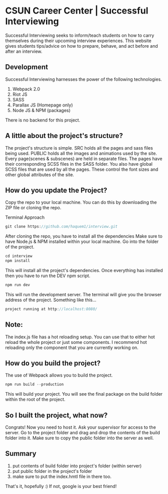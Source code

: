 # CSUN Career Center | Successful Interviewing

Successful Interviewing seeks to inform/teach students on how to carry themselves
during their upcoming interview experiences. This website gives students tips/advice
on how to prepare, behave, and act before and after an interview.

## Development

Successful Interviewing harnesses the power of the following technologies.
1. Webpack 2.0
2. Riot JS
3. SASS
4. Parallax JS (Homepage only)
5. Node JS & NPM (packages)

There is no backend for this project. 

## A little about the project's structure?

The project's structure is simple.
SRC holds all the pages and sass files being used.
PUBLIC holds all the images and animations used by the site.
Every page(scenes & subscenes) are held in separate files.
The pages have their corresponding SCSS files in the SASS folder.
You also have global SCSS files that are used by all the pages.
These control the font sizes and other global attributes of the site.

## How do you update the Project?

Copy the repo to your local machine.
You can do this by downloading the ZIP file or cloning the repo.

Terminal Approach
```javascript
git clone https://github.com/haquem1/interview.git
```
After cloning the repo, you have to install all the dependencies
Make sure to have Node.js & NPM installed within your local machine.
Go into the folder of the project.
```javascript
cd interview
npm install
```
This will install all the project's dependencies.
Once everything has installed then you have to run the DEV npm script.
```javascript
npm run dev
```
This will run the development server.
The terminal will give you the browser address of the project.
Something like this...
```javascript
project running at http://localhost:8080/
```

Note:
---
The index.js file has a hot reloading setup.
You can use that to either hot reload the whole project or just some components.
I recommend hot reloading only the component that you are currently working on.

## How do you build the project?

The use of Webpack allows you to build the project. 
```javascript
npm run build --production
```

This will build your project.
You will see the final package on the build folder within the root of the project.

## So I built the project, what now?

Congrats!
Now you need to host it.
Ask your supervisor for access to the server.
Go to the project folder and drag and drop the contents of the build folder into it.
Make sure to copy the public folder into the server as well.

## Summary
1. put contents of build folder into project's folder (within server)
2. put public folder in the project's folder
3. make sure to put the index.hmtl file in there too.

That's it, hopefully :)
If not, google is your best friend!
